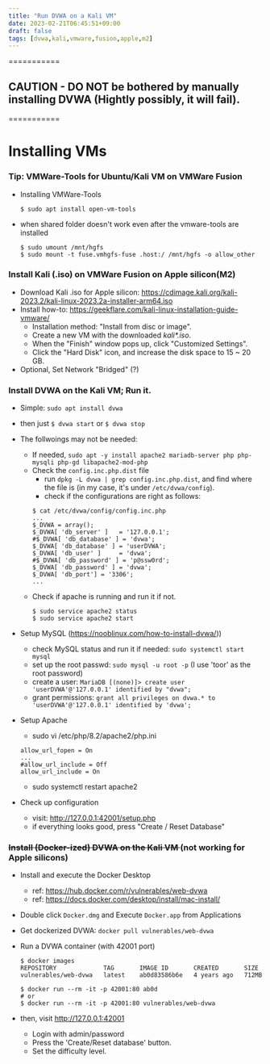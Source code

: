 ```yaml
---
title: "Run DVWA on a Kali VM"
date: 2023-02-21T06:45:51+09:00
draft: false
tags: [dvwa,kali,vmware,fusion,apple,m2]
---
```


===========
## CAUTION - DO NOT be bothered by manually installing DVWA (Hightly possibly, it will fail).

===========
# Installing VMs

### Tip: VMWare-Tools for Ubuntu/Kali VM on VMWare Fusion
- Installing VMWare-Tools
    ```
    $ sudo apt install open-vm-tools
    ```
- when shared folder doesn't work even after the vmware-tools are installed
    ```
    $ sudo umount /mnt/hgfs
    $ sudo mount -t fuse.vmhgfs-fuse .host:/ /mnt/hgfs -o allow_other
    ```

### Install Kali (.iso) on VMWare Fusion on Apple silicon(M2)
- Download Kali .iso for Apple silicon: https://cdimage.kali.org/kali-2023.2/kali-linux-2023.2a-installer-arm64.iso
- Install how-to: https://geekflare.com/kali-linux-installation-guide-vmware/
    - Installation method: "Install from disc or image".
    - Create a new VM with the downloaded _kali*.iso_.
    - When the "Finish" window pops up, click "Customized Settings".
    - Click the "Hard Disk" icon, and increase the disk space to 15 ~ 20 GB.
- Optional, Set Network "Bridged" (?)

### Install DVWA on the Kali VM; Run it. 
- Simple: `sudo apt install dvwa`
- then just `$ dvwa start` or `$ dvwa stop`
- The follwoings may not be needed:
    - If needed, `sudo apt -y install apache2 mariadb-server php php-mysqli php-gd libapache2-mod-php`
    - Check the `config.inc.php.dist` file
        - run `dpkg -L dvwa | grep config.inc.php.dist`, and find where the file is (in my case, it's under `/etc/dvwa/config`).
        - check if the configurations are right as follows:
        ```
        $ cat /etc/dvwa/config/config.inc.php
        ...
        $_DVWA = array();
        $_DVWA[ 'db_server' ]   = '127.0.0.1';
        #$_DVWA[ 'db_database' ] = 'dvwa';
        $_DVWA[ 'db_database' ] = 'userDVWA';
        $_DVWA[ 'db_user' ]     = 'dvwa';
        #$_DVWA[ 'db_password' ] = 'p@ssw0rd';
        $_DVWA[ 'db_password' ] = 'dvwa';
        $_DVWA[ 'db_port'] = '3306';
        ...
        ```
    - Check if apache is running and run it if not. 
        ```
        $ sudo service apache2 status
        $ sudo service apache2 start 
        ```
- Setup MySQL (https://nooblinux.com/how-to-install-dvwa/))
    - check MySQL status and run it if needed: `sudo systemctl start mysql`
    - set up the root passwd: `sudo mysql -u root -p` (I use 'toor' as the root password)
    - create a user: `MariaDB [(none)]> create user 'userDVWA'@'127.0.0.1' identified by "dvwa";`
    - grant permissions: `grant all privileges on dvwa.* to 'userDVWA'@'127.0.0.1' identified by 'dvwa';`

- Setup Apache
    - sudo vi /etc/php/8.2/apache2/php.ini
    ```
    allow_url_fopen = On
    ...
    #allow_url_include = Off
    allow_url_include = On
    ```  
    - sudo systemctl restart apache2


- Check up configuration
    - visit: http://127.0.0.1:42001/setup.php
    - if everything looks good, press "Create / Reset Database"


### <strike> Install (Docker-ized) DVWA on the Kali VM </strike> (not working for Apple silicons)

- Install and execute the Docker Desktop
    - ref: https://hub.docker.com/r/vulnerables/web-dvwa
    - ref: https://docs.docker.com/desktop/install/mac-install/
- Double click `Docker.dmg` and Execute `Docker.app` from Applications

- Get dockerized DVWA: `docker pull vulnerables/web-dvwa`


- Run a DVWA container (with 42001 port)
    ```
    $ docker images                   
    REPOSITORY             TAG       IMAGE ID       CREATED       SIZE
    vulnerables/web-dvwa   latest    ab0d83586b6e   4 years ago   712MB

    $ docker run --rm -it -p 42001:80 ab0d   
    # or 
    $ docker run --rm -it -p 42001:80 vulnerables/web-dvwa
    ```

- then, visit http://127.0.0.1:42001
    - Login with admin/password
    - Press the 'Create/Reset database' button.
    - Set the difficulty level.

